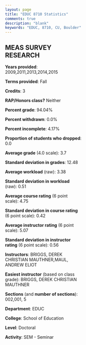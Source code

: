 ```yaml
---
layout: page
title: "EDUC 8710 Statistics"
comments: true
description: "blank"
keywords: "EDUC, 8710, CU, Boulder"
--- 
```

<head>
<script src="https://ajax.googleapis.com/ajax/libs/jquery/2.1.3/jquery.min.js"></script>
<script src="https://dl.dropboxusercontent.com/s/pc42nxpaw1ea4o9/highcharts.js?dl=0"></script>
<!-- <script src="../assets/js/highcharts.js"></script> -->
<style type="text/css">@font-face {
	font-family: "Bebas Neue";
	src: url(https://www.filehosting.org/file/details/544349/BebasNeue%20Regular.otf) format("opentype");
	}
	h1.Bebas { 
		font-family: "Bebas Neue", Verdana, Tahoma;
	}
</style>
</head>
<body>
	<div id="container" style="float: right; width: 45%; height: 88%; margin-left: 2.5%; margin-right: 2.5%;"></div>
	<script language="JavaScript">
		$(document).ready(function() {
		var chart = {type: 'column'};
		var title = {text: 'Grade Distribution'};
		var xAxis = {categories: ['A','B','C','D','F'],crosshair: true};
		var yAxis = {min: 0,title: {text: 'Percentage'}};
		var tooltip = {headerFormat: '<center><b><span style="font-size:20px">{point.key}</span></b></center>',
		               pointFormat: '<td style="padding:0"><b>{point.y:.1f}%</b></td>',
		               footerFormat: '</table>',shared: true,useHTML: true};
		var plotOptions = {column: {pointPadding: 0.0,borderWidth: 0}};  
		var credits = {enabled: false};var series= [{name: 'Percent',data: [76.47,21.57,1.96,0.0,0.0,]}];
		var json = {};
		json.chart = chart;
		json.title = title;
		json.tooltip = tooltip;
		json.xAxis = xAxis;
		json.yAxis = yAxis;  
		json.series = series;
		json.plotOptions = plotOptions;  
		json.credits = credits;
		$('#container').highcharts(json);
	});
	</script>
</body>
			   
## MEAS SURVEY RESEARCH

**Years provided**: 2009,2011,2013,2014,2015

**Terms provided**: Fall

**Credits**: 3

**RAP/Honors class?** Neither

**Percent grade**: 94.04%

**Percent withdrawn**: 0.0%

**Percent incomplete**: 4.17%

**Proportion of students who dropped**: 0.0

**Average grade** (4.0 scale): 3.7

**Standard deviation in grades**: 12.48

**Average workload** (raw): 3.38

**Standard deviation in workload** (raw): 0.51

**Average course rating** (6 point scale): 4.75

**Standard deviation in course rating** (6 point scale): 0.42

**Average instructor rating** (6 point scale): 5.07

**Standard deviation in instructor rating** (6 point scale): 0.56

**Instructors**: BRIGGS, DEREK CHRISTIAN MAUTHNER,MAUL, ANDREW ELIOT

**Easiest instructor** (based on class grade): BRIGGS, DEREK CHRISTIAN MAUTHNER

**Sections** (and **number of sections**): 002,001, 5

**Department**: EDUC

**College**: School of Education

**Level**: Doctoral

**Activity**: SEM - Seminar